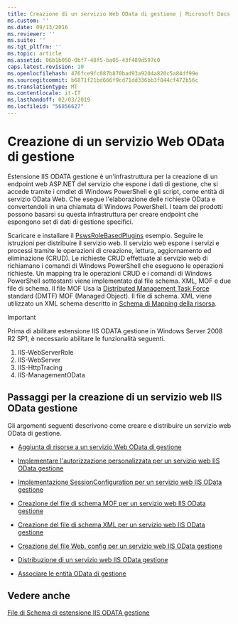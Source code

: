 ```yaml
---
title: Creazione di un servizio Web OData di gestione | Microsoft Docs
ms.custom: ''
ms.date: 09/13/2016
ms.reviewer: ''
ms.suite: ''
ms.tgt_pltfrm: ''
ms.topic: article
ms.assetid: 06b1b050-0bf7-48f5-ba05-43f489d597c0
caps.latest.revision: 10
ms.openlocfilehash: 476fce9fc087b870bad93a9204a820c5a84df99e
ms.sourcegitcommit: b6871f21bd666f9cd71dd336bb3f844cf472b56c
ms.translationtype: MT
ms.contentlocale: it-IT
ms.lasthandoff: 02/03/2019
ms.locfileid: "56856627"
---
```

# <a name="creating-a-management-odata-web-service"></a>Creazione di un servizio Web OData di gestione

Estensione IIS ODATA gestione è un'infrastruttura per la creazione di un endpoint web ASP.NET del servizio che espone i dati di gestione, che si accede tramite i cmdlet di Windows PowerShell e gli script, come entità di servizio OData Web. Che esegue l'elaborazione delle richieste OData e convertendoli in una chiamata di Windows PowerShell. I team dei prodotti possono basarsi su questa infrastruttura per creare endpoint che espongono set di dati di gestione specifici.

Scaricare e installare il [PswsRoleBasedPlugins](https://code.msdn.microsoft.com:443/windowsdesktop/PswsRoleBasedPlugins-9c79b75a) esempio. Seguire le istruzioni per distribuire il servizio web. Il servizio web espone i servizi e processi tramite le operazioni di creazione, lettura, aggiornamento ed eliminazione (CRUD). Le richieste CRUD effettuate al servizio web di richiamano i comandi di Windows PowerShell che eseguono le operazioni richieste. Un mapping tra le operazioni CRUD e i comandi di Windows PowerShell sottostanti viene implementato dal file schema. XML, MOF e due file di schema. Il file MOF Usa la [Distributed Management Task Force](https://www.dmtf.org/) standard (DMTF) MOF (Managed Object). Il file di schema. XML viene utilizzato un XML schema descritto in [Schema di Mapping della risorsa](./resource-mapping-schema.md).

> [!IMPORTANT]
> Prima di abilitare estensione IIS ODATA gestione in Windows Server 2008 R2 SP1, è necessario abilitare le funzionalità seguenti.
>
> 1.  IIS-WebServerRole
> 2.  IIS-WebServer
> 3.  IIS-HttpTracing
> 4.  IIS-ManagementOData

## <a name="steps-for-creating-a-management-odata-web-service"></a>Passaggi per la creazione di un servizio web IIS OData gestione

Gli argomenti seguenti descrivono come creare e distribuire un servizio web OData di gestione.

- [Aggiunta di risorse a un servizio Web OData di gestione](./adding-resources-to-a-management-odata-web-service.md)

- [Implementare l'autorizzazione personalizzata per un servizio web IIS OData gestione](./implementing-custom-authorization-for-a-management-odata-web-service.md)

- [Implementazione SessionConfiguration per un servizio web IIS OData gestione](./implementing-sessionconfiguration-for-a-management-odata-web-service.md)

- [Creazione del file di schema MOF per un servizio web IIS OData gestione](./authoring-the-mof-schema-file-for-a-management-odata-web-service.md)

- [Creazione del file di schema XML per un servizio web IIS OData gestione](./authoring-the-xml-schema-file-for-a-management-odata-web-service.md)

- [Creazione del file Web. config per un servizio web IIS OData gestione](./authoring-the-web-config-file-for-a-management-odata-web-service.md)

- [Distribuzione di un servizio web IIS OData gestione](./deploying-a-management-odata-web-service.md)

- [Associare le entità OData di gestione](./associating-management-odata-entities.md)

## <a name="see-also"></a>Vedere anche

[File di Schema di estensione IIS ODATA gestione](./management-odata-iis-extension-schema-files.md)
